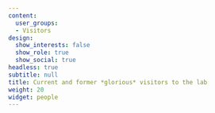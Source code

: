 ```yaml
---
content:
  user_groups:
  - Visitors
design:
  show_interests: false
  show_role: true
  show_social: true
headless: true
subtitle: null
title: Current and former *glorious* visitors to the lab
weight: 20
widget: people
---
```

